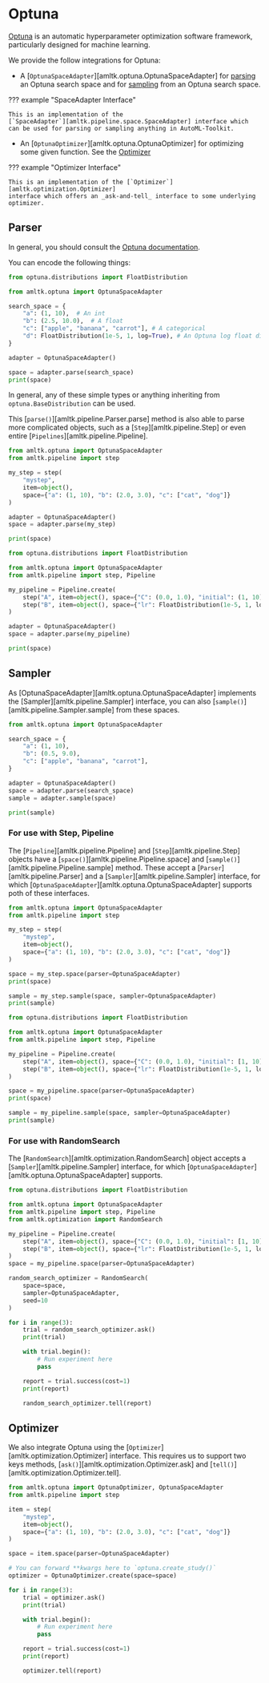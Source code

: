 # Optuna
[Optuna](https://optuna.org/) is an automatic hyperparameter optimization
software framework, particularly designed for machine learning.

We provide the follow integrations for Optuna:

* A [`OptunaSpaceAdapter`][amltk.optuna.OptunaSpaceAdapter] for [parsing](#parsing-spaces)
an Optuna search space and for [sampling](#sampling)
from an Optuna search space.

??? example "SpaceAdapter Interface"

    This is an implementation of the
    [`SpaceAdapter`][amltk.pipeline.space.SpaceAdapter] interface which
    can be used for parsing or sampling anything in AutoML-Toolkit.

* An [`OptunaOptimizer`][amltk.optuna.OptunaOptimizer] for optimizing
some given function. See the [Optimizer](#Optimizer)

??? example "Optimizer Interface"

    This is an implementation of the [`Optimizer`][amltk.optimization.Optimizer]
    interface which offers an _ask-and-tell_ interface to some underlying optimizer.


## Parser
In general, you should consult the [Optuna documentation](httpsTODO).

You can encode the following things:

```python exec="true" source="material-block" result="python" title="A simple space"
from optuna.distributions import FloatDistribution

from amltk.optuna import OptunaSpaceAdapter

search_space = {
    "a": (1, 10),  # An int
    "b": (2.5, 10.0),  # A float
    "c": ["apple", "banana", "carrot"], # A categorical
    "d": FloatDistribution(1e-5, 1, log=True), # An Optuna log float distribution
}

adapter = OptunaSpaceAdapter()

space = adapter.parse(search_space)
print(space)
```

In general, any of these simple types or anything inheriting from
`optuna.BaseDistribution` can be used.

This [`parse()`][amltk.pipeline.Parser.parse] method is also
able to parse more complicated objects, such as a [`Step`][amltk.pipeline.Step]
or even entire [`Pipelines`][amltk.pipeline.Pipeline].

```python exec="true" source="material-block" result="python" title="Parsing Steps"
from amltk.optuna import OptunaSpaceAdapter
from amltk.pipeline import step

my_step = step(
    "mystep",
    item=object(),
    space={"a": (1, 10), "b": (2.0, 3.0), "c": ["cat", "dog"]}
)

adapter = OptunaSpaceAdapter()
space = adapter.parse(my_step)

print(space)
```

```python exec="true" source="material-block" result="python" title="Parsing a Pipeline"
from optuna.distributions import FloatDistribution

from amltk.optuna import OptunaSpaceAdapter
from amltk.pipeline import step, Pipeline

my_pipeline = Pipeline.create(
    step("A", item=object(), space={"C": (0.0, 1.0), "initial": (1, 10)}),
    step("B", item=object(), space={"lr": FloatDistribution(1e-5, 1, log=True)}),
)

adapter = OptunaSpaceAdapter()
space = adapter.parse(my_pipeline)

print(space)
```

## Sampler
As [OptunaSpaceAdapter][amltk.optuna.OptunaSpaceAdapter] implements the
[Sampler][amltk.pipeline.Sampler] interface, you can also [`sample()`][amltk.pipeline.Sampler.sample]
from these spaces.

```python exec="true" source="material-block" result="python" title="Sampling from a space"
from amltk.optuna import OptunaSpaceAdapter

search_space = {
    "a": (1, 10),
    "b": (0.5, 9.0),
    "c": ["apple", "banana", "carrot"],
}

adapter = OptunaSpaceAdapter()
space = adapter.parse(search_space)
sample = adapter.sample(space)

print(sample)
```

### For use with Step, Pipeline
The [`Pipeline`][amltk.pipeline.Pipeline] and [`Step`][amltk.pipeline.Step] objects
have a [`space()`][amltk.pipeline.Pipeline.space] and
[`sample()`][amltk.pipeline.Pipeline.sample] method.
These accept a [`Parser`][amltk.pipeline.Parser] and a [`Sampler`][amltk.pipeline.Sampler]
interface, for which [`OptunaSpaceAdapter`][amltk.optuna.OptunaSpaceAdapter]
supports poth of these interfaces.

```python exec="true" source="material-block" result="python" title="Using Optuna with a Step"
from amltk.optuna import OptunaSpaceAdapter
from amltk.pipeline import step

my_step = step(
    "mystep",
    item=object(),
    space={"a": (1, 10), "b": (2.0, 3.0), "c": ["cat", "dog"]}
)

space = my_step.space(parser=OptunaSpaceAdapter)
print(space)

sample = my_step.sample(space, sampler=OptunaSpaceAdapter)
print(sample)
```

```python exec="true" source="material-block" result="python" title="Using Optuna with a Pipeline"
from optuna.distributions import FloatDistribution

from amltk.optuna import OptunaSpaceAdapter
from amltk.pipeline import step, Pipeline

my_pipeline = Pipeline.create(
    step("A", item=object(), space={"C": (0.0, 1.0), "initial": [1, 10]}),
    step("B", item=object(), space={"lr": FloatDistribution(1e-5, 1, log=True)}),
)

space = my_pipeline.space(parser=OptunaSpaceAdapter)
print(space)

sample = my_pipeline.sample(space, sampler=OptunaSpaceAdapter)
print(sample)
```

### For use with RandomSearch
The [`RandomSearch`][amltk.optimization.RandomSearch] object accepts a
[`Sampler`][amltk.pipeline.Sampler] interface, for which
[`OptunaSpaceAdapter`][amltk.optuna.OptunaSpaceAdapter] supports.

```python exec="true" source="material-block" result="python" title="Using Optuna with RandomSearch"
from optuna.distributions import FloatDistribution

from amltk.optuna import OptunaSpaceAdapter
from amltk.pipeline import step, Pipeline
from amltk.optimization import RandomSearch

my_pipeline = Pipeline.create(
    step("A", item=object(), space={"C": (0.0, 1.0), "initial": [1, 10]}),
    step("B", item=object(), space={"lr": FloatDistribution(1e-5, 1, log=True)}),
)
space = my_pipeline.space(parser=OptunaSpaceAdapter)

random_search_optimizer = RandomSearch(
    space=space,
    sampler=OptunaSpaceAdapter,
    seed=10
)

for i in range(3):
    trial = random_search_optimizer.ask()
    print(trial)

    with trial.begin():
        # Run experiment here
        pass

    report = trial.success(cost=1)
    print(report)

    random_search_optimizer.tell(report)
```

## Optimizer
We also integrate Optuna using the [`Optimizer`][amltk.optimization.Optimizer] interface.
This requires us to support two keys methods, [`ask()`][amltk.optimization.Optimizer.ask]
and [`tell()`][amltk.optimization.Optimizer.tell].

```python exec="true" source="material-block" result="python" title="Using Optuna with Optimizer"
from amltk.optuna import OptunaOptimizer, OptunaSpaceAdapter
from amltk.pipeline import step

item = step(
    "mystep",
    item=object(),
    space={"a": (1, 10), "b": (2.0, 3.0), "c": ["cat", "dog"]}
)

space = item.space(parser=OptunaSpaceAdapter)

# You can forward **kwargs here to `optuna.create_study()`
optimizer = OptunaOptimizer.create(space=space)

for i in range(3):
    trial = optimizer.ask()
    print(trial)

    with trial.begin():
        # Run experiment here
        pass

    report = trial.success(cost=1)
    print(report)

    optimizer.tell(report)
```
